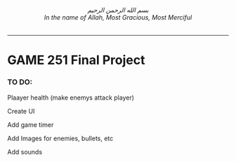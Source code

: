 <h6 align="center">بسم الله الرحمن الرحيم
<br>In the name of Allah, Most Gracious, Most Merciful
</h6>

---

# GAME 251 Final Project

### TO DO:
Plaayer health (make enemys attack player)

Create UI

Add game timer

Add Images for enemies, bullets, etc

Add sounds

